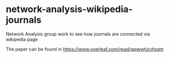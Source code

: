 # network-analysis-wikipedia-journals
Network Analysis group work to see how journals are connected via wikipedia page

The paper can be found in https://www.overleaf.com/read/wpwwtjzyhsgm

